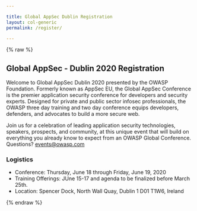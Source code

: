 ```yaml
---

title: Global AppSec Dublin Registration
layout: col-generic
permalink: /register/

---
```


<style>
[v-cloak] {display: none}

.registration-container {
  max-width: 60%;
}

.product-list-item {
  margin-bottom: 24px;
  padding: 12px;
  display: flex;
  justify-content: space-between;
}

.product-list-item.selected {
  background-color: #F9E79F;
}

.product-name {
  font-weight: bold;
}

.product-description {
  font-size: 0.85rem;
}

.product-price {
  font-weight: bold;
  margin-left: 30px;
  font-size: 1.45rem;
}

.product-button {
  -webkit-border-radius: 6px;
  -moz-border-radius: 6px;
  border-radius: 6px;
  background-color: #ccc;
  border: 1px solid black;
  cursor: pointer;
  padding: 8px;
}

.product-button.selected {
background-color: #ff0000;
color: #ffffff;
}

.registrant-information {
  margin-top: 40px;
}

.event h1, .event h2 {
  margin-left: 0;
}

.event h2 {
  font-size: 22px;
}

.registrant-form div {
  margin: 14px 0px;
}

.registrant-form input {
  width: 100%;
  border: 1px solid #000000;
  padding: 8px;
}

.button-container {
  margin: 20px 0px;
  text-align: center;
}

.error-text {
  color: #ff0000;
  font-size: 75%;
  margin-top: 4px !important;
}

.help-text {
  color: #ADADAD;
  font-size: 75%;
  margin-top: 4px !important;
}

.submit-button {
  border: 0;
  padding: 16px;
  font-weight: bold;
  color: #ffffff;
  background-color: red;
  text-transform: uppercase;
  font-size: 110%;
  -webkit-border-radius: 4.5px;
  -moz-border-radius: 4.5px;
  border-radius: 4.5px;
}

.product-information {
  max-width: 70%;
}

.checkbox-container {
  display: block;
  position: relative;
  padding-left: 35px;
  margin-bottom: 12px;
  cursor: pointer;
  -webkit-user-select: none;
  -moz-user-select: none;
  -ms-user-select: none;
  user-select: none;
}

.checkbox-container input {
  position: absolute;
  opacity: 0;
  cursor: pointer;
  height: 0;
  width: 0;
}

.checkbox-container .checkmark {
  position: absolute;
  top: 0;
  left: 0;
  height: 25px;
  width: 25px;
  background-color: #eee;
}

.checkbox-container:hover input ~ .checkmark {
  background-color: #ccc;
}

.checkbox-container input:checked ~ .checkmark {
  background-color: #ff0000;
}

.checkbox-container .checkmark:after {
  content: "";
  position: absolute;
  display: none;
}

.checkbox-container input:checked ~ .checkmark:after {
  display: block;
}

.checkbox-container .checkmark:after {
  left: 9px;
  top: 5px;
  width: 5px;
  height: 10px;
  border: solid white;
  border-width: 0 3px 3px 0;
  -webkit-transform: rotate(45deg);
  -ms-transform: rotate(45deg);
  transform: rotate(45deg);
}

@media (max-width: 768px) {
  .registration-container {
    max-width: 100%;
  }
}

@media (min-width: 768px) {
  .registrant-information {
    max-width: 70%;
  }
}
</style>

{% raw %}
## Global AppSec - Dublin 2020 Registration

Welcome to Global AppSec Dublin 2020 presented by the OWASP Foundation. Formerly known as AppSec EU, the Global AppSec Conference is the premier application security conference for developers and security experts. Designed for private and public sector infosec professionals, the OWASP three day training and two day conference equips developers, defenders, and advocates to build a more secure web.

Join us for a celebration of leading application security technologies, speakers, prospects, and community, at this unique event that will build on everything you already know to expect from an OWASP Global Conference. Questions? [events@owasp.com](mailto:events@owasp.com?subject=Global%20AppSec%20Dublin%20Inquiry)

### Logistics
- Conference: Thursday, June 18 through Friday, June 19, 2020
- Training Offerings: JUne 15-17 and agenda to be finalized before March 25th.
- Location: Spencer Dock, North Wall Quay, Dublin 1 D01 T1W6, Ireland
 
 <div id="registration-app" class="registration-container" v-cloak>
 <h2 style="margin-bottom: 20px;">Tickets</h2>
  <div class="product-listing" style="border-bottom: 1px solid #000000; padding-bottom: 20px; margin-bottom: 20px;">
    <div class="product-list-item" v-for="product in productListing">
      <div class="product-information">
        <div class="product-name">
          <strong>{{ product.name }}</strong>
        </div>
        <div class="product-description" v-html="product.description"></div>
      </div>
      <div class="product-price">
        <div class="product-button" v-on:click="toggleProduct(product.sku)" v-bind:class="selectedProducts.includes(product.sku) ? 'selected': ''">
          {{ product.price }}
        </div>
      </div>
    </div>
  </div>
  <form id="registration-information" v-on:submit.prevent="handleSubmit">
    <div class="registrant-information">
      <h2>Attendee Information</h2>
      <div class="registrant-form">
        <div>
          <input type="text" v-model="email" aria-label="Email Address"
          placeholder="Email Address" />
          <div class="error-text" v-if="errors.email">{{ errors.email[0] }}</div>
        </div>
        <div>
          <input type="text" v-model="email_confirm" aria-label="Confirm Email Address"
          placeholder="Confirm Email Address" />
          <div class="error-text" v-if="errors.email_confirm">{{ errors.email_confirm[0] }}</div>
        </div>
        <div>
          <input type="text" v-model="company" aria-label="Company Name"
          placeholder="Company Name" />
          <div class="error-text" v-if="errors.company">{{ errors.company[0] }}</div>
        </div>
        <div style="display: flex; margin-top: 0px; margin-bottom: 0px;">
          <div style="margin-right: 20px;">
            <input type="text" v-model="first_name" aria-label="First Name"
            placeholder="First Name" />
            <div class="error-text" v-if="errors.first_name">{{ errors.first_name[0] }}</div>
          </div>
          <div style="flex: 1;">
            <input type="text" v-model="last_name" aria-label="Last Name"
            placeholder="Last Name" />
            <div class="error-text" v-if="errors.last_name">{{ errors.last_name[0] }}</div>
          </div>
        </div>
        <div>
          <input type="text" v-model="title" aria-label="Title"
          placeholder="Title" />
          <div class="error-text" v-if="errors.title">{{ errors.title[0] }}</div>
        </div>
        <div>
          <input type="text" v-model="dietary_restrictions" aria-label="Dietary Restrictions"
          placeholder="Dietary Restrictions" />
          <div class="error-text" v-if="errors.dietary_restrictions">{{ errors.dietary_restrictions[0] }}</div>
        </div>
        <div style="margin-bottom: 35px; margin-top: 35px;">
      <label class="checkbox-container">Agree to Terms of Purchase <strong>*</strong>
        <input type="checkbox">
        <span class="checkmark"></span>
      </label>
      <label class="checkbox-container">Join the OWASP Mailing List
        <input type="checkbox">
        <span class="checkmark"></span>
      </label>
        </div>
      </div>
      <div class="button-container" style="display: flex;">
      <div style="width: 250px; margin-right: 20px;">
        <button type="submit" style="display: block;" class="submit-button" v-bind:disabled="loading">Purchase Ticket</button>
        </div>
        <div style="margin-bottom: 20px; flex: 1;">
          <input type="text" style="width: 100%; border: 1px solid black;" v-model="discount_code" aria-label="Discount Code (if applicable)"
          placeholder="Discount Code (if applicable)" />
          <div class="error-text" v-if="errors.discount_code">{{ errors.discount_code[0] }}</div>
          <div class="help-text">Note discounts will be applied at checkout</div>
        </div>
      </div>
      <div class="help-text" style="margin-top: 30px;">
        <strong>*</strong> Lorem ipsum dolor sit amet, consectetur adipiscing elit. Aenean pretium, odio vel fermentum condimentum, ipsum dui rhoncus nisl, ut scelerisque arcu nunc ac diam. Curabitur tempus, libero et sodales egestas, massa quam lacinia diam, eu laoreet urna lectus in odio. Aenean consequat, ante nec cursus ornare, libero lectus dignissim ante, id semper leo quam eget dui. Quisque non nunc et risus blandit mattis. Sed lorem enim, bibendum nec luctus eu, pulvinar et nisi. Integer porta bibendum sapien, ut viverra sem placerat a. Curabitur et eros ac enim gravida feugiat sed sed mauris.
      </div>
    </div>
  </form>
</div>
{% endraw %}

<script src="https://unpkg.com/vue"></script>
<script src="https://js.stripe.com/v3"></script>
<script src="https://cdn.jsdelivr.net/npm/lodash@4.17.15/lodash.min.js"></script>
<script src="https://cdn.jsdelivr.net/npm/vue-scrollto"></script>
<script src="https://cdnjs.cloudflare.com/ajax/libs/moment.js/2.24.0/moment.min.js"></script>
<script src="https://unpkg.com/axios/dist/axios.min.js"></script>
<script>
var stripe = Stripe('pk_test_u4OyMFMbz6tp9sit2bjdHRnT00bac5mrL2');
window.addEventListener('load', function () {
  new Vue({
    data: {
      selectedProduct: null,
      selectedProducts: [],
      name: null,
      company: null,
      email: null,
      email_confirm: null,
      discount_code: null,
      first_name: null,
      last_name: null,
      title: null,
      dietary_restrictions: null,
      products: {{ site.data.products | jsonify }},
      errors: {},
      loading: false
    },
    el: '#registration-app',
    computed: {
      productListing: function () {
        let vm = this;
        let products = [];
        _.each(this.products.products, function (product) {
          let shouldDisplay = true;
          if (product.metadata.display_start || product.metadata.display_end) {
            if (product.metadata.display_start) {
              let display_start = moment(product.metadata.display_start)
              if (moment() < display_start) {
                shouldDisplay = false;
              }
            }
            if (product.metadata.display_end) {
              let display_end = moment(product.metadata.display_end)
              if (moment() > display_end) {
                shouldDisplay = false;
              }
            }
          }
          if (shouldDisplay) {
            products.push({
              sku: product.id,
              name: product.name,
              amount: product.amount,
              price: vm.formatPrice(product.amount),
              description: product.metadata.description
            });
          }
        });
        return products;
      }
    },
    watch: {
      selectedProduct: function (newValue) {
        this.$nextTick(function () {
          VueScrollTo.scrollTo('#registration-information');
        })
      }
    },
    methods: {
      formatPrice: function (amount) {
        const formatter = new Intl.NumberFormat('en-US', {
          style: 'currency',
          currency: this.products.currency,
          minimumFractionDigits: 2
        });
        return formatter.format(amount / 100);
      },
      selectProduct: function (sku) {
        this.selectedProduct = sku;
      },
      handleSubmit: function () {
        let vm = this;
        vm.loading = true;
        vm.validateForm();
        if (Object.keys(vm.errors).length > 0) {
          vm.loading = false;
          vm.$nextTick(function () {
            VueScrollTo.scrollTo('.error-text');
          })
        } else {
          const postData = {
            name: vm.first_name,
            company: vm.company,
            email: vm.email,
            sku: vm.selectedProducts[0],
            discount_code: vm.discount_code
          }
          axios.post('https://owaspadmin.azurewebsites.net/api/EventsCheckout?code=qIyazIloMxpvGtTkSI0cXNoDEwzNIcFe9xp7bGm54t0lakuBEKJ73Q==', postData).then(function (response) {
	    stripe.redirectToCheckout({
	      sessionId: response.data.data.session_id
	    }).then(function (result) {
	      console.log(result.error.message)
	    }); 
	  }).catch(function (error) {
	    vm.errors = error.response.data.errors
	    vm.loading = false
	    vm.$nextTick(function () {
	      VueScrollTo.scrollTo('.error-text');
	    })
	  });
	}
      },
      validateForm: function () {
        let errors = {};

        if (!/^[^\s@]+@[^\s@]+\.[^\s@]+$/.test(this.email)) {
          errors.email = ['Please enter a valid email address'];
        }


        this.errors = errors;
        },
        toggleProduct: function (productId) {
          if (this.selectedProducts.includes(productId)) {
            const currentIndex = _.findIndex(this.selectedProducts, { sku: productId })
            if (currentIndex !== -1) {
              this.selectedProducts.splice(currentIndex, 1)
            }
          } else {
            this.selectedProducts.push(productId)
          }
        }
    }
  })
})
</script>
